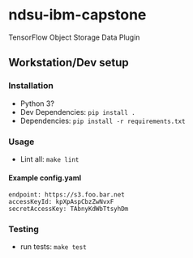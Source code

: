 # ndsu-ibm-capstone
TensorFlow Object Storage Data Plugin

## Workstation/Dev setup

### Installation
* Python 3?
* Dev Dependencies: `pip install .`
* Dependencies: `pip install -r requirements.txt`

### Usage
* Lint all: `make lint`

#### Example config.yaml

```
endpoint: https://s3.foo.bar.net
accessKeyId: kpXpAspCbzZwNvxF
secretAccessKey: TAbnyKdWbTtsyhDm
```

### Testing
* run tests: `make test`
